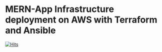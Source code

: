 # MERN-App Infrastructure deployment on AWS with Terraform and Ansible



[![Hits](https://hits.seeyoufarm.com/api/count/incr/badge.svg?url=https%3A%2F%2Fgithub.com%2Fgjbae1212%2Fhit-counterhttps%3A%2F%2Fgithub.com%2FSwapnashreeTripathy%2FMERN-App-Infrastructure-deployment-on-AWS-with-Terraform-Ansible&count_bg=%2379C83D&title_bg=%23555555&icon=&icon_color=%23E7E7E7&title=hits&edge_flat=false)](https://hits.seeyoufarm.com)

